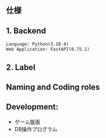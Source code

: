 ## 仕様
## 1. Backend
    Language: Python(3.10.4)
    Web Application: FastAPI(0.75.1)

## 2. Label
### 

## Naming and Coding roles

## Development:
- ゲーム盤面
- DB操作プログラム
